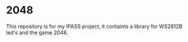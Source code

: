 # 2048
This repository is for my IPASS project, it containts a library for WS2812B led's and the game 2048.
